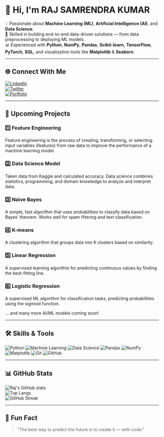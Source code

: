 # 👋 Hi, I'm RAJ SAMRENDRA KUMAR

💡 Passionate about **Machine Learning (ML)**, **Artificial Intelligence (AI)**, and **Data Science**.  
🚀 Skilled in building end-to-end data-driven solutions — from data preprocessing to deploying ML models.  
📊 Experienced with **Python**, **NumPy**, **Pandas**, **Scikit-learn**, **TensorFlow**, **PyTorch**, **SQL**, and visualization tools like **Matplotlib** & **Seaborn**.  

---

## 🌐 Connect With Me
[![LinkedIn](https://img.shields.io/badge/LinkedIn-0077B5?style=for-the-badge&logo=linkedin&logoColor=white)](https://www.linkedin.com/in/raj-samrendra-kumar-85770b2ba/)  
[![Twitter](https://img.shields.io/badge/Twitter-1DA1F2?style=for-the-badge&logo=twitter&logoColor=white)](https://x.com/RAJKUMA74293582)  
[![Portfolio](https://img.shields.io/badge/Portfolio-%23000000.svg?style=for-the-badge&logo=About.me&logoColor=white)]() <!-- Add your portfolio URL later -->

---

## 📂 Upcoming Projects

### 1️⃣ Feature Engineering
Feature engineering is the process of creating, transforming, or selecting input variables (features) from raw data to improve the performance of a machine learning model.

### 2️⃣ Data Science Model
Taken data from Kaggle and calculated accuracy. Data science combines statistics, programming, and domain knowledge to analyze and interpret data.

### 3️⃣ Naive Bayes
A simple, fast algorithm that uses probabilities to classify data based on Bayes’ theorem. Works well for spam filtering and text classification.

### 4️⃣ K-means
A clustering algorithm that groups data into K clusters based on similarity.

### 5️⃣ Linear Regression
A supervised learning algorithm for predicting continuous values by finding the best-fitting line.

### 6️⃣ Logistic Regression
A supervised ML algorithm for classification tasks, predicting probabilities using the sigmoid function.

... and many more AI/ML models coming soon!

---

## 🛠 Skills & Tools
![Python](https://img.shields.io/badge/Python-3776AB?style=for-the-badge&logo=python&logoColor=white)
![Machine Learning](https://img.shields.io/badge/Machine%20Learning-102230?style=for-the-badge&logo=tensorflow&logoColor=orange)
![Data Science](https://img.shields.io/badge/Data%20Science-FF6F00?style=for-the-badge&logo=scikitlearn&logoColor=white)
![Pandas](https://img.shields.io/badge/Pandas-150458?style=for-the-badge&logo=pandas&logoColor=white)
![NumPy](https://img.shields.io/badge/NumPy-013243?style=for-the-badge&logo=numpy&logoColor=white)
![Matplotlib](https://img.shields.io/badge/Matplotlib-003F5C?style=for-the-badge&logo=plotly&logoColor=white)
![Git](https://img.shields.io/badge/Git-F05032?style=for-the-badge&logo=git&logoColor=white)
![GitHub](https://img.shields.io/badge/GitHub-181717?style=for-the-badge&logo=github&logoColor=white)

---

## 📊 GitHub Stats
![Raj's GitHub stats](https://github-readme-stats.vercel.app/api?username=RAJ-15012006&show_icons=true&theme=radical)  
![Top Langs](https://github-readme-stats.vercel.app/api/top-langs/?username=RAJ-15012006&layout=compact&theme=radical)  
![GitHub Streak](https://github-readme-streak-stats.herokuapp.com/?user=RAJ-15012006&theme=radical)

---

## 🚀 Fun Fact
> "The best way to predict the future is to create it — with code."
